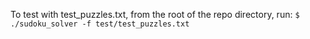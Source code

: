 To test with test_puzzles.txt, from the root of the repo directory, run: 
`$ ./sudoku_solver -f test/test_puzzles.txt`